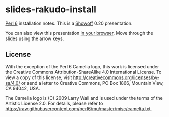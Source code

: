 # slides-rakudo-install

[Perl 6](https://perl6.org/) installation notes. This is a
[Showoff](https://github.com/puppetlabs/showoff) 0.20 presentation.

You can also view this presentation [in your
browser](https://mkheironimus.github.io/slides-rakudo-install/). Move through
the slides using the arrow keys.

## License

With the exception of the Perl 6 Camelia logo, this work is licensed under the
Creative Commons Attribution-ShareAlike 4.0 International License. To view a
copy of this license, visit <http://creativecommons.org/licenses/by-sa/4.0/> or
send a letter to Creative Commons, PO Box 1866, Mountain View, CA 94042, USA.

The Camelia logo is (C) 2009 Larry Wall and is used under the terms of the
Artistic License 2.0. For details, please refer to
<https://raw.githubusercontent.com/perl6/mu/master/misc/camelia.txt>.

